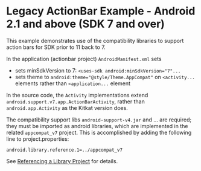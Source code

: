 Legacy ActionBar Example - Android 2.1 and above (SDK 7 and over)
==========

This example demonstrates use of the compatibility libraries to
support action bars for SDK prior to 11 back to 7.

In the application (actionbar project) `AndroidManifest.xml` sets

* sets minSdkVersion to 7: `<uses-sdk android:minSdkVersion="7"...`
* sets theme to `android:theme="@style/Theme.AppCompat"` on `<activity...`
elements rather than `<application...` element

In the source code, the `Activity` implementations extend
`android.support.v7.app.ActionBarActivity`, rather than
`android.app.Activity` as the Kitkat version does.

The compatibility support libs `android-support-v4.jar` and ... are
required; they must be imported as android libraries, which are
implemented in the related `appcompat_v7` project.  This is
accomplished by adding the following line to project.properties:

```
android.library.reference.1=../appcompat_v7
```

See
[Referencing a Library Project](http://developer.android.com/tools/projects/projects-cmdline.html#ReferencingLibraryProject)
for details.
